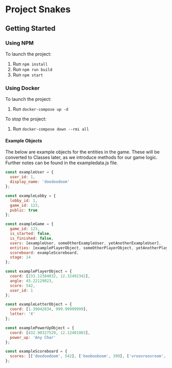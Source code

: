 # Project Snakes

## Getting Started
### Using NPM
To launch the project:
1. Run `npm install`
2. Run `npm run build`
3. Run `npm start`

### Using Docker
To launch the project:
1. Run `docker-compose up -d`

To stop the project:
1. Run `docker-compose down --rmi all`

#### Example Objects

The below are example objects for the entities in the game. These will be converted to Classes later,
as we introduce methods for our game logic. Further notes can be found in the exampledata.js file.

```javascript
const exampleUser = {
  user_id: 1,
  display_name: 'doodoodoom'
};

const exampleLobby = {
  lobby_id: 1,
  game_id: 123,
  public: true
};

const exampleGame = {
  game_id: 123,
  is_started: false,
  is_finished: false,
  users: [exampleUser, someOtherExampleUser, yetAnotherExampleUser],
  entities: [examplePlayerObject, someOtherPlayerObject, yetAnotherPlayerObject, exampleLetterObject, examplePowerUpObject],
  scoreboard: exampleScoreboard,
  stage: 14
};

const examplePlayerObject = {
  coord: [233.12384032, 12.32492342],
  angle: 45.22129023,
  score: 542,
  user_id: 1
};

const exampleLetterObject = {
  coord: [1.39042834, 999.99999999],
  letter: 'X'
};

const examplePowerUpObject = {
  coord: [432.90327529, 12.12401983],
  power_up: 'Any Char'
};

const exampleScoreboard = {
  scores: [['doodoodoom', 542], ['boobooboom', 399], ['vroovroovroom', 217], ['plooplooploom', 1]]
};
```